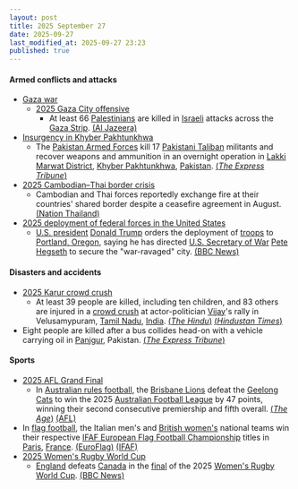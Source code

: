 ```yaml
---
layout: post
title: 2025 September 27
date: 2025-09-27
last_modified_at: 2025-09-27 23:23
published: true
---
```



#### Armed conflicts and attacks

* [Gaza war](https://en.wikipedia.org/wiki/Gaza_war "Gaza war")
  * [2025 Gaza City offensive](https://en.wikipedia.org/wiki/2025_Gaza_City_offensive "2025 Gaza City offensive")
    * At least 66 [Palestinians](https://en.wikipedia.org/wiki/Palestinians "Palestinians") are killed in [Israeli](https://en.wikipedia.org/wiki/IDF "IDF") attacks across the [Gaza Strip](https://en.wikipedia.org/wiki/Gaza_Strip "Gaza Strip"). [(Al Jazeera)](https://www.aljazeera.com/news/liveblog/2025/9/27/live-israel-launches-series-of-early-attacks-on-palestinians-in-gaza)
* [Insurgency in Khyber Pakhtunkhwa](https://en.wikipedia.org/wiki/Insurgency_in_Khyber_Pakhtunkhwa "Insurgency in Khyber Pakhtunkhwa")
  * The [Pakistan Armed Forces](https://en.wikipedia.org/wiki/Pakistan_Armed_Forces "Pakistan Armed Forces") kill 17 [Pakistani Taliban](https://en.wikipedia.org/wiki/Pakistani_Taliban "Pakistani Taliban") militants and recover weapons and ammunition in an overnight operation in [Lakki Marwat District](https://en.wikipedia.org/wiki/Lakki_Marwat_District "Lakki Marwat District"), [Khyber Pakhtunkhwa](https://en.wikipedia.org/wiki/Khyber_Pakhtunkhwa "Khyber Pakhtunkhwa"), [Pakistan](https://en.wikipedia.org/wiki/Pakistan "Pakistan"). [(*The Express Tribune*)](https://tribune.com.pk/story/2569281/security-forces-kill-17-terrorists-in-lakki-marwat-ibo-ispr)
* [2025 Cambodian–Thai border crisis](https://en.wikipedia.org/wiki/2025_Cambodian%E2%80%93Thai_border_crisis "2025 Cambodian–Thai border crisis")
  * Cambodian and Thai forces reportedly exchange fire at their countries' shared border despite a ceasefire agreement in August. [(Nation Thailand)](https://www.nationthailand.com/news/general/40056006)
* [2025 deployment of federal forces in the United States](https://en.wikipedia.org/wiki/2025_deployment_of_federal_forces_in_the_United_States "2025 deployment of federal forces in the United States")
  * [U.S. president](https://en.wikipedia.org/wiki/President_of_the_United_States "President of the United States") [Donald Trump](https://en.wikipedia.org/wiki/Donald_Trump "Donald Trump") orders the deployment of [troops](https://en.wikipedia.org/wiki/United_States_Armed_Forces "United States Armed Forces") to [Portland, Oregon](https://en.wikipedia.org/wiki/Portland%2C_Oregon "Portland, Oregon"), saying he has directed [U.S. Secretary of War](https://en.wikipedia.org/wiki/United_States_Secretary_of_Defense "United States Secretary of Defense") [Pete Hegseth](https://en.wikipedia.org/wiki/Pete_Hegseth "Pete Hegseth") to secure the "war-ravaged" city. [(BBC News)](https://www.bbc.co.uk/news/articles/cddmn6ge6e2o)

#### Disasters and accidents

* [2025 Karur crowd crush](https://en.wikipedia.org/wiki/2025_Karur_crowd_crush "2025 Karur crowd crush")
  * At least 39 people are killed, including ten children, and 83 others are injured in a [crowd crush](https://en.wikipedia.org/wiki/Crowd_crush "Crowd crush") at actor-politician [Vijay](https://en.wikipedia.org/wiki/Vijay_%28actor%29 "Vijay (actor)")'s rally in Velusamypuram, [Tamil Nadu](https://en.wikipedia.org/wiki/Tamil_Nadu "Tamil Nadu"), [India](https://en.wikipedia.org/wiki/India "India"). [(*The Hindu*)](https://www.thehindu.com/news/national/tamil-nadu/tvk-vijay-rally-karur-updates-on-september-27-2025/article70102676.ece) [(*Hindustan Times*)](https://www.hindustantimes.com/india-news/massive-tragedy-in-tamil-nadu-as-31-dead-at-vijays-karur-rally-in-stampede-like-crush-latest-updates-101758989763650.html)
* Eight people are killed after a bus collides head-on with a vehicle carrying oil in [Panjgur](https://en.wikipedia.org/wiki/Panjgur "Panjgur"), Pakistan. [(*The Express Tribune*)](https://tribune.com.pk/story/2569275/eight-killed-as-bus-collides-with-iranian-oil-vehicle-in-panjgur)

#### Sports

* [2025 AFL Grand Final](https://en.wikipedia.org/wiki/2025_AFL_Grand_Final "2025 AFL Grand Final")
  * In [Australian rules football](https://en.wikipedia.org/wiki/Australian_rules_football "Australian rules football"), the [Brisbane Lions](https://en.wikipedia.org/wiki/Brisbane_Lions "Brisbane Lions") defeat the [Geelong Cats](https://en.wikipedia.org/wiki/Geelong_Football_Club "Geelong Football Club") to win the 2025 [Australian Football League](https://en.wikipedia.org/wiki/Australian_Football_League "Australian Football League") by 47 points, winning their second consecutive premiership and fifth overall. [(*The Age*)](https://www.theage.com.au/sport/afl/roar-elation-brisbane-lions-go-back-to-back-to-win-2025-premiership-20250927-p5myc6.html) [(AFL)](https://www.afl.com.au/news/1431050/brisbane-lions-blitz-over-geelong-cats-in-2025-grand-final-seals-back-to-back-flags)
* In [flag football](https://en.wikipedia.org/wiki/Flag_football "Flag football"), the Italian men's and [British women's](https://en.wikipedia.org/wiki/Great_Britain_women%27s_national_flag_football_team "Great Britain women's national flag football team") national teams win their respective [IFAF European Flag Football Championship](https://en.wikipedia.org/wiki/IFAF_European_Flag_Football_Championship "IFAF European Flag Football Championship") titles in [Paris](https://en.wikipedia.org/wiki/Paris "Paris"), [France](https://en.wikipedia.org/wiki/France "France"). [(EuroFlag)](https://euroflag2025.com/en/live-scores/) [(IFAF)](https://www.americanfootball.sport/2025/09/27/euro-flag-finals-men/)
* [2025 Women's Rugby World Cup](https://en.wikipedia.org/wiki/2025_Women%27s_Rugby_World_Cup "2025 Women's Rugby World Cup")
  * [England](https://en.wikipedia.org/wiki/England_women%27s_national_rugby_union_team "England women's national rugby union team") defeats [Canada](https://en.wikipedia.org/wiki/Canada_women%27s_national_rugby_union_team "Canada women's national rugby union team") in the [final](https://en.wikipedia.org/wiki/2025_Women%27s_Rugby_World_Cup_final "2025 Women's Rugby World Cup final") of the 2025 [Women's Rugby World Cup](https://en.wikipedia.org/wiki/Women%27s_Rugby_World_Cup "Women's Rugby World Cup"). [(BBC News)](https://www.bbc.com/sport/rugby-union/articles/czjvgj81y2mo)
